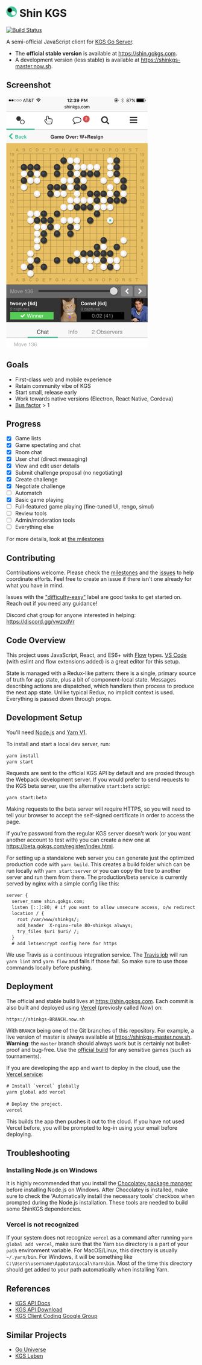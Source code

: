 # <img src="./design/logo.svg" width="28"> Shin KGS
[![Build Status](https://travis-ci.com/jkk/shinkgs.svg?branch=master)](https://travis-ci.com/jkk/shinkgs)

A semi-official JavaScript client for [KGS Go Server](http://www.gokgs.com/).

- The **official stable version** is available at https://shin.gokgs.com.
- A development version (less stable) is available at https://shinkgs-master.now.sh.

## Screenshot

<img src="./design/screenshot.png" alt="Screenshot - iOS Safari" width="375" height="667">

## Goals

* First-class web and mobile experience
* Retain community vibe of KGS
* Start small, release early
* Work towards native versions (Electron, React Native, Cordova)
* [Bus factor](https://en.wikipedia.org/wiki/Bus_factor) > 1

## Progress

- [x] Game lists
- [x] Game spectating and chat
- [x] Room chat
- [x] User chat (direct messaging)
- [x] View and edit user details
- [x] Submit challenge proposal (no negotiating)
- [x] Create challenge
- [x] Negotiate challenge
- [ ] Automatch
- [x] Basic game playing
- [ ] Full-featured game playing (fine-tuned UI, rengo, simul)
- [ ] Review tools
- [ ] Admin/moderation tools
- [ ] Everything else

For more details, look at [the milestones](https://github.com/jkk/shinkgs/milestones)

## Contributing

Contributions welcome. Please check the [milestones](https://github.com/jkk/shinkgs/milestones) and the [issues](https://github.com/jkk/shinkgs/issues) to help coordinate efforts. Feel free to create an issue if there isn't one already for what you have in mind.

Issues with the ["difficulty-easy"](https://github.com/jkk/shinkgs/issues?q=is%3Aopen+is%3Aissue+label%3Adifficulty-easy) label are good tasks to get started on. Reach out if you need any guidance!

Discord chat group for anyone interested in helping: https://discord.gg/vwzxdVr

## Code Overview

This project uses JavaScript, React, and ES6+ with [Flow](https://flow.org/) types. [VS Code](https://code.visualstudio.com/) (with eslint and flow extensions added) is a great editor for this setup.

State is managed with a Redux-like pattern: there is a single, primary source of truth for app state, plus a bit of component-local state. Messages describing actions are dispatched, which handlers then process to produce the next app state. Unlike typical Redux, no implicit context is used. Everything is passed down through props.

## Development Setup

You'll need [Node.js](https://nodejs.org/en/) and [Yarn V1](https://classic.yarnpkg.com/en/).

To install and start a local dev server, run:

```
yarn install
yarn start
```

Requests are sent to the official KGS API by default and are proxied through the Webpack development server. If you would prefer to send requests to the KGS beta server, use the alternative `start:beta` script:

```
yarn start:beta
```

Making requests to the beta server will require HTTPS, so you will need to tell your browser to accept the self-signed certificate in order to access the page.

If you're password from the regular KGS server doesn't work (or you want another
account to test with) you can create a new one at
https://beta.gokgs.com/register/index.html.

For setting up a standalone web server you can generate just the optimized production code with ```yarn build```.  This creates a build folder which can be run locally with ```yarn start:server``` or you can copy the tree to another server and run them from there.  The production/beta service is currently served by nginx with a simple config like this:

```
server {
  server_name shin.gokgs.com;
  listen [::]:80; # if you want to allow unsecure access, o/w redirect
  location / {
    root /var/www/shinkgs/;
    add_header  X-nginx-rule 80-shinkgs always;
    try_files $uri $uri/ /;
  }
  # add letsencrypt config here for https
```

We use Travis as a continuous integration service. The [Travis job](.travis.yml) will run `yarn lint` and `yarn flow` and fails if those fail. So make sure to use those commands locally before pushing.

## Deployment

The official and stable build lives at https://shin.gokgs.com. Each commit is also built and deployed using [Vercel](https://www.vercel.com) (previosly called *Now*) on:

```
https://shinkgs-BRANCH.now.sh
```

With `BRANCH` being one of the Git branches of this repository. For example, a live version of master is always available at https://shinkgs-master.now.sh. **Warning**: the `master` branch should always work but is certainly not bullet-proof and bug-free. Use the [official build](https://shin.gokgs.com) for any sensitive games (such as tournaments).

If you are developing the app and want to deploy in the cloud, use the [Vercel service](https://www.vercel.com):

```
# Install `vercel` globally
yarn global add vercel 

# Deploy the project.
vercel
```

This builds the app then pushes it out to the cloud. If you have not used Vercel before, you will be prompted to log-in using your email before deploying.

## Troubleshooting

### Installing Node.js on Windows

It is highly recommended that you install the [Chocolatey package manager](https://chocolatey.org/) before installing Node.js on Windows. After Chocolatey is installed, make sure to check the 'Automatically install the necessary tools' checkbox when prompted during the Node.js installation. These tools are needed to build some ShinKGS dependencies.

### Vercel is not recognized

If your system does not recognize `vercel` as a command after running `yarn global add vercel`, make sure that the Yarn `bin` directory is a part of your `path` environment variable. For MacOS/Linux, this directory is usually `~/.yarn/bin`. For Windows, it will be something like `C:\Users\username\AppData\Local\Yarn\bin`. Most of the time this directory should get added to your path automatically when installing Yarn.

## References

* [KGS API Docs](https://www.gokgs.com/json/protocol.html)
* [KGS API Download](https://www.gokgs.com/help/protocol.html)
* [KGS Client Coding Google Group](https://groups.google.com/forum/#!forum/kgs-client-coding)

## Similar Projects

* [Go Universe](https://github.com/IlyaKirillov/GoUniverse)
* [KGS Leben](https://github.com/stephenmartindale/kgs-leben)
